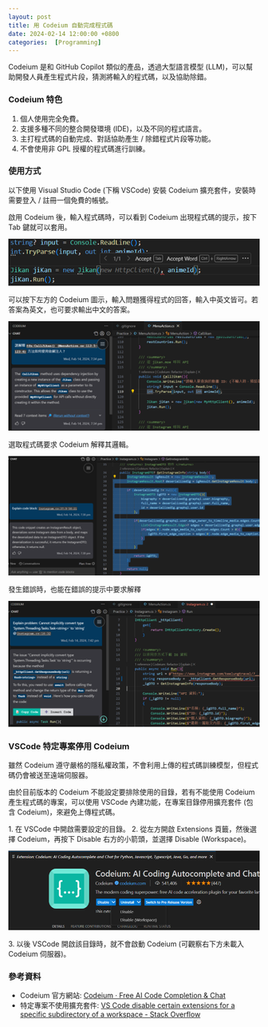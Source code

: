 ```yaml
---
layout: post
title: 用 Codeium 自動完成程式碼
date: 2024-02-14 12:00:00 +0800
categories:  [Programming]
--- 
```


Codeium 是和 GitHub Copilot 類似的產品，透過大型語言模型 (LLM)，可以幫助開發人員產生程式片段，猜測將輸入的程式碼，以及協助除錯。

### Codeium 特色

1. 個人使用完全免費。
2. 支援多種不同的整合開發環境 (IDE)，以及不同的程式語言。 
3. 主打程式碼的自動完成、對話協助產生 / 除錯程式片段等功能。
4. 不會使用非 GPL 授權的程式碼進行訓練。

### 使用方式

以下使用 Visual Studio Code (下稱 VSCode) 安裝 Codeium 擴充套件，安裝時需要登入 / 註冊一個免費的帳號。

啟用 Codeium 後，輸入程式碼時，可以看到 Codeium 出現程式碼的提示，按下 Tab 鍵就可以套用。

![按下 Tab 自動完成](/assets/imgs/2024-02-14/Codeium_AutoComplete.png)  

可以按下左方的 Codeium 圖示，輸入問題獲得程式的回答，輸入中英文皆可。若答案為英文，也可要求輸出中文的答案。

![回答依賴注入的問題](/assets/imgs/2024-02-14/Codeium_Chat.png)  

選取程式碼要求 Codeium 解釋其邏輯。

![解釋選取程式碼的邏輯](/assets/imgs/2024-02-14/Codeium_Explain.png)  

發生錯誤時，也能在錯誤的提示中要求解釋

![解釋錯誤發生的原因與處理方式](/assets/imgs/2024-02-14/Codeium_Explain_Problem.png)  

### VSCode 特定專案停用 Codeium

雖然 Codeium 遵守嚴格的隱私權政策，不會利用上傳的程式碼訓練模型，但程式碼仍會被送至遠端伺服器。

由於目前版本的 Codeium 不能設定要排除使用的目錄，若有不能使用 Codeium 產生程式碼的專案，可以使用 VSCode 內建功能，在專案目錄停用擴充套件 (包含 Codeium)，來避免上傳程式碼。

1\. 在 VSCode 中開啟需要設定的目錄。
2\. 從左方開啟 Extensions 頁籤，然後選擇 Codeium，再按下 Disable 右方的小箭頭，並選擇 Disable (Workspace)。

![選擇 Disable 停用 Codeium 套件](/assets/imgs/2024-02-14/Codeium_Disable.png)  

3\. 以後 VSCode 開啟該目錄時，就不會啟動 Codeium (可觀察右下方未載入 Codeium 伺服器)。

### 參考資料

- Codeium 官方網站: [Codeium · Free AI Code Completion & Chat](https://codeium.com/)
- 特定專案不使用擴充套件: [VS Code disable certain extensions for a specific subdirectory of a workspace - Stack Overflow](https://stackoverflow.com/questions/44797445/vs-code-disable-certain-extensions-for-a-specific-subdirectory-of-a-workspace)
